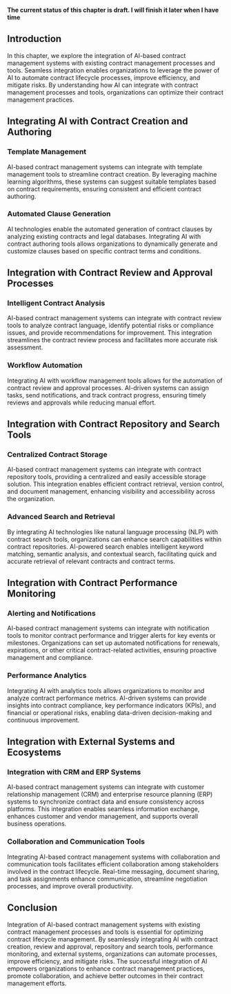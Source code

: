 **The current status of this chapter is draft. I will finish it later when I have time**

Introduction
------------

In this chapter, we explore the integration of AI-based contract management systems with existing contract management processes and tools. Seamless integration enables organizations to leverage the power of AI to automate contract lifecycle processes, improve efficiency, and mitigate risks. By understanding how AI can integrate with contract management processes and tools, organizations can optimize their contract management practices.

Integrating AI with Contract Creation and Authoring
---------------------------------------------------

### Template Management

AI-based contract management systems can integrate with template management tools to streamline contract creation. By leveraging machine learning algorithms, these systems can suggest suitable templates based on contract requirements, ensuring consistent and efficient contract authoring.

### Automated Clause Generation

AI technologies enable the automated generation of contract clauses by analyzing existing contracts and legal databases. Integrating AI with contract authoring tools allows organizations to dynamically generate and customize clauses based on specific contract terms and conditions.

Integration with Contract Review and Approval Processes
-------------------------------------------------------

### Intelligent Contract Analysis

AI-based contract management systems can integrate with contract review tools to analyze contract language, identify potential risks or compliance issues, and provide recommendations for improvement. This integration streamlines the contract review process and facilitates more accurate risk assessment.

### Workflow Automation

Integrating AI with workflow management tools allows for the automation of contract review and approval processes. AI-driven systems can assign tasks, send notifications, and track contract progress, ensuring timely reviews and approvals while reducing manual effort.

Integration with Contract Repository and Search Tools
-----------------------------------------------------

### Centralized Contract Storage

AI-based contract management systems can integrate with contract repository tools, providing a centralized and easily accessible storage solution. This integration enables efficient contract retrieval, version control, and document management, enhancing visibility and accessibility across the organization.

### Advanced Search and Retrieval

By integrating AI technologies like natural language processing (NLP) with contract search tools, organizations can enhance search capabilities within contract repositories. AI-powered search enables intelligent keyword matching, semantic analysis, and contextual search, facilitating quick and accurate retrieval of relevant contracts and contract terms.

Integration with Contract Performance Monitoring
------------------------------------------------

### Alerting and Notifications

AI-based contract management systems can integrate with notification tools to monitor contract performance and trigger alerts for key events or milestones. Organizations can set up automated notifications for renewals, expirations, or other critical contract-related activities, ensuring proactive management and compliance.

### Performance Analytics

Integrating AI with analytics tools allows organizations to monitor and analyze contract performance metrics. AI-driven systems can provide insights into contract compliance, key performance indicators (KPIs), and financial or operational risks, enabling data-driven decision-making and continuous improvement.

Integration with External Systems and Ecosystems
------------------------------------------------

### Integration with CRM and ERP Systems

AI-based contract management systems can integrate with customer relationship management (CRM) and enterprise resource planning (ERP) systems to synchronize contract data and ensure consistency across platforms. This integration enables seamless information exchange, enhances customer and vendor management, and supports overall business operations.

### Collaboration and Communication Tools

Integrating AI-based contract management systems with collaboration and communication tools facilitates efficient collaboration among stakeholders involved in the contract lifecycle. Real-time messaging, document sharing, and task assignments enhance communication, streamline negotiation processes, and improve overall productivity.

Conclusion
----------

Integration of AI-based contract management systems with existing contract management processes and tools is essential for optimizing contract lifecycle management. By seamlessly integrating AI with contract creation, review and approval, repository and search tools, performance monitoring, and external systems, organizations can automate processes, improve efficiency, and mitigate risks. The successful integration of AI empowers organizations to enhance contract management practices, promote collaboration, and achieve better outcomes in their contract management efforts.
